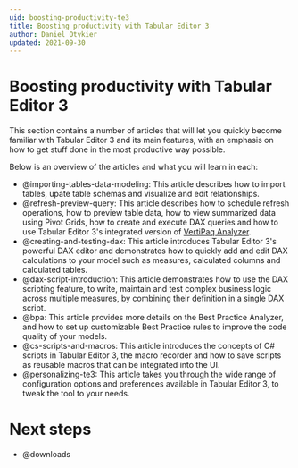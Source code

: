 ```yaml
---
uid: boosting-productivity-te3
title: Boosting productivity with Tabular Editor 3
author: Daniel Otykier
updated: 2021-09-30
---
```


# Boosting productivity with Tabular Editor 3

This section contains a number of articles that will let you quickly become familiar with Tabular Editor 3 and its main features, with an emphasis on how to get stuff done in the most productive way possible.

Below is an overview of the articles and what you will learn in each:

- @importing-tables-data-modeling: This article describes how to import tables, upate table schemas and visualize and edit relationships.
- @refresh-preview-query: This article describes how to schedule refresh operations, how to preview table data, how to view summarized data using Pivot Grids, how to create and execute DAX queries and how to use Tabular Editor 3's integrated version of [VertiPaq Analyzer](https://www.sqlbi.com/tools/vertipaq-analyzer/).
- @creating-and-testing-dax: This article introduces Tabular Editor 3's powerful DAX editor and demonstrates how to quickly add and edit DAX calculations to your model such as measures, calculated columns and calculated tables.
- @dax-script-introduction: This article demonstrates how to use the DAX scripting feature, to write, maintain and test complex business logic across multiple measures, by combining their definition in a single DAX script.
- @bpa: This article provides more details on the Best Practice Analyzer, and how to set up customizable Best Practice rules to improve the code quality of your models.
- @cs-scripts-and-macros: This article introduces the concepts of C# scripts in Tabular Editor 3, the macro recorder and how to save scripts as reusable macros that can be integrated into the UI.
- @personalizing-te3: This article takes you through the wide range of configuration options and preferences available in Tabular Editor 3, to tweak the tool to your needs.

# Next steps

- @downloads